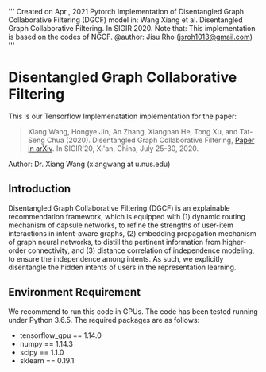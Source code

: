 '''
Created on Apr , 2021
Pytorch Implementation of Disentangled Graph Collaborative Filtering (DGCF) model in:
Wang Xiang et al. Disentangled Graph Collaborative Filtering. In SIGIR 2020.
Note that: This implementation is based on the codes of NGCF.
@author: Jisu Rho (jsroh1013@gmail.com)
'''

# Disentangled Graph Collaborative Filtering
This is our Tensorflow Implemenatation implementation for the paper:

>Xiang Wang, Hongye Jin, An Zhang, Xiangnan He, Tong Xu, and Tat-Seng Chua (2020). Disentangled Graph Collaborative Filtering, [Paper in arXiv](https://arxiv.org/abs/2007.01764). In SIGIR'20, Xi'an, China, July 25-30, 2020.

Author: Dr. Xiang Wang (xiangwang at u.nus.edu)

## Introduction
Disentangled Graph Collaborative Filtering (DGCF) is an explainable recommendation framework, which is equipped with (1) dynamic routing mechanism of capsule networks, to refine the strengths of user-item interactions in intent-aware graphs, (2) embedding propagation mechanism of graph neural networks, to distill the pertinent information from higher-order connectivity, and (3) distance correlation of independence modeling, to ensure the independence among intents. As such, we explicitly disentangle the hidden intents of users in the representation learning.

## Environment Requirement
We recommend to run this code in GPUs. The code has been tested running under Python 3.6.5. The required packages are as follows:
* tensorflow_gpu == 1.14.0
* numpy == 1.14.3
* scipy == 1.1.0
* sklearn == 0.19.1
